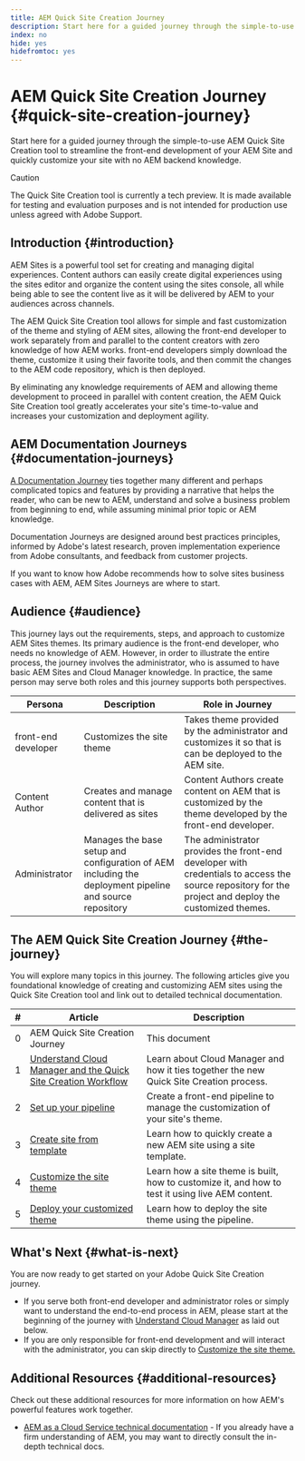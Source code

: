 ```yaml
---
title: AEM Quick Site Creation Journey
description: Start here for a guided journey through the simple-to-use AEM Quick Site Creation tool to streamline the front-end development of your AEM Site and quickly customize your site with no AEM backend knowledge.
index: no
hide: yes
hidefromtoc: yes
---
```


# AEM Quick Site Creation Journey {#quick-site-creation-journey}

Start here for a guided journey through the simple-to-use AEM Quick Site Creation tool to streamline the front-end development of your AEM Site and quickly customize your site with no AEM backend knowledge.

>[!CAUTION]
>
>The Quick Site Creation tool is currently a tech preview. It is made available for testing and evaluation purposes and is not intended for production use unless agreed with Adobe Support.

## Introduction {#introduction}

AEM Sites is a powerful tool set for creating and managing digital experiences. Content authors can easily create digital experiences using the sites editor and organize the content using the sites console, all while being able to see the content live as it will be delivered by AEM to your audiences across channels.

The AEM Quick Site Creation tool allows for simple and fast customization of the theme and styling of AEM sites, allowing the front-end developer to work separately from and parallel to the content creators with zero knowledge of how AEM works. front-end developers simply download the theme, customize it using their favorite tools, and then commit the changes to the AEM code repository, which is then deployed.

By eliminating any knowledge requirements of AEM and allowing theme development to proceed in parallel with content creation, the AEM Quick Site Creation tool greatly accelerates your site's time-to-value and increases your customization and deployment agility.

## AEM Documentation Journeys {#documentation-journeys}

[A Documentation Journey](/help/journey-documentation/home.md) ties together many different and perhaps complicated topics and features by providing a narrative that helps the reader, who can be new to AEM, understand and solve a business problem from beginning to end, while assuming minimal prior topic or AEM knowledge.

Documentation Journeys are designed around best practices principles, informed by Adobe's latest research, proven implementation experience from Adobe consultants, and feedback from customer projects.

If you want to know how Adobe recommends how to solve sites business cases with AEM, AEM Sites Journeys are where to start.

## Audience {#audience}

This journey lays out the requirements, steps, and approach to customize AEM Sites themes. Its primary audience is the front-end developer, who needs no knowledge of AEM. However, in order to illustrate the entire process, the journey involves the administrator, who is assumed to have basic AEM Sites and Cloud Manager knowledge. In practice, the same person may serve both roles and this journey supports both perspectives.

|Persona|Description|Role in Journey|
|---|---|---|
|front-end developer|Customizes the site theme|Takes theme provided by the administrator and customizes it so that is can be deployed to the AEM site.|
|Content Author|Creates and manage content that is delivered as sites|Content Authors create content on AEM that is customized by the theme developed by the front-end developer.|
|Administrator|Manages the base setup and configuration of AEM including the deployment pipeline and source repository|The administrator provides the front-end developer with credentials to access the source repository for the project and deploy the customized themes.|

## The AEM Quick Site Creation Journey {#the-journey}

You will explore many topics in this journey. The following articles give you foundational knowledge of creating and customizing AEM sites using the Quick Site Creation tool and link out to detailed technical documentation.

|#|Article|Description|
|---|---|---|
|0|AEM Quick Site Creation Journey|This document|
|1|[Understand Cloud Manager and the Quick Site Creation Workflow](cloud-manager.md)|Learn about Cloud Manager and how it ties together the new Quick Site Creation process.|
|2|[Set up your pipeline](pipeline-setup.md)|Create a front-end pipeline to manage the customization of your site's theme.|
|3|[Create site from template](create-site.md)|Learn how to quickly create a new AEM site using a site template.|
|4|[Customize the site theme](customize-theme.md)|Learn how a site theme is built, how to customize it, and how to test it using live AEM content.|
|5|[Deploy your customized theme](deploy-theme.md)|Learn how to deploy the site theme using the pipeline.|

## What's Next {#what-is-next}

You are now ready to get started on your Adobe Quick Site Creation journey.

* If you serve both front-end developer and administrator roles or simply want to understand the end-to-end process in AEM, please start at the beginning of the journey with [Understand Cloud Manager](cloud-manager.md) as laid out below.
* If you are only responsible for front-end development and will interact with the administrator, you can skip directly to [Customize the site theme.](customize-theme.md)

## Additional Resources {#additional-resources}

Check out these additional resources for more information on how AEM's powerful features work together.

* [AEM as a Cloud Service technical documentation](https://experienceleague.adobe.com/docs/experience-manager-cloud-service.html) - If you already have a firm understanding of AEM, you may want to directly consult the in-depth technical docs.
